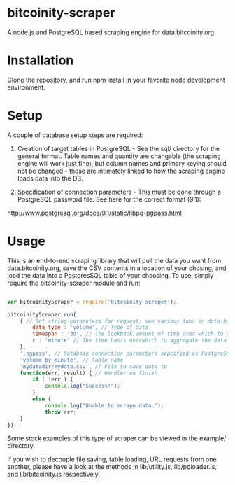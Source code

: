 bitcoinity-scraper
==================

A node.js and PostgreSQL based scraping engine for data.bitcoinity.org

Installation
============

Clone the repository, and run npm install in your favorite node development environment.


Setup
=====

A couple of database setup steps are required:

1. Creation of target tables in PostgreSQL - See the sql/ directory for the general format. Table names and quantity are changable (the scraping engine will work just fine), but column names and primary keying should not be changed - these are intimately linked to how the scraping engine loads data into the DB. 

2. Specification of connection parameters - This must be done through a PostgreSQL password file. See here for the correct format (9.1):

http://www.postgresql.org/docs/9.1/static/libpq-pgpass.html


Usage
=====

This is an end-to-end scraping library that will pull the data you want from data.bitcoinity.org, save the CSV contents in a location of your chosing, and load the data into a PostgresSQL table of your choosing. To use, simply require the bitcoinity-scraper module and run:

```javascript

var bitcoinityScraper = require('bitcoinity-scraper');

bitcoinityScraper.run(
    { // Get string parameters for request; see various tabs in data.bitcoinity.org to configure
        data_type : 'volume', // Type of data
        timespan : '3d', // The lookback amount of time over which to pull in the data 
        r : 'minute' // The time basis overwhich to aggregate the data
    },
    '.pgpass', // Database connection parameters sepcified as PostgreSQL style password file
    'volume_by_minute', // Table name
    'mydatadir/mydata.csv', // File to save data to
    function(err, result) { // Handler on finish
        if ( !err ) {
            console.log("Success!");
        }
        else {
            console.log("Unable to scrape data.");
            throw err;
    }
});
```

Some stock examples of this type of scraper can be viewed in the example/ directory.

If you wish to decouple file saving, table loading, URL requests from one another, please have a look at the methods in lib/utility.js, lib/pgloader.js, and lib/bitcoinity.js respectively.



